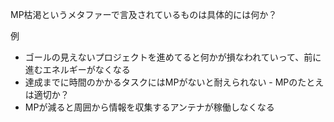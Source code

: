 
MP枯渇というメタファーで言及されているものは具体的には何か？

例
- ゴールの見えないプロジェクトを進めてると何かが損なわれていって、前に進むエネルギーがなくなる
- 達成までに時間のかかるタスクにはMPがないと耐えられない
        - MPのたとえは適切か？
- MPが減ると周囲から情報を収集するアンテナが稼働しなくなる
